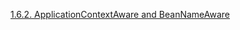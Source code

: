 








[1.6.2. ApplicationContextAware and BeanNameAware](https://docs.spring.io/spring-framework/docs/current/reference/html/core.html#beans-factory-aware)